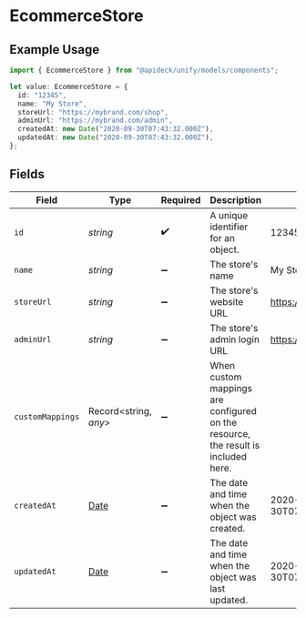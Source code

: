 # EcommerceStore

## Example Usage

```typescript
import { EcommerceStore } from "@apideck/unify/models/components";

let value: EcommerceStore = {
  id: "12345",
  name: "My Store",
  storeUrl: "https://mybrand.com/shop",
  adminUrl: "https://mybrand.com/admin",
  createdAt: new Date("2020-09-30T07:43:32.000Z"),
  updatedAt: new Date("2020-09-30T07:43:32.000Z"),
};
```

## Fields

| Field                                                                                         | Type                                                                                          | Required                                                                                      | Description                                                                                   | Example                                                                                       |
| --------------------------------------------------------------------------------------------- | --------------------------------------------------------------------------------------------- | --------------------------------------------------------------------------------------------- | --------------------------------------------------------------------------------------------- | --------------------------------------------------------------------------------------------- |
| `id`                                                                                          | *string*                                                                                      | :heavy_check_mark:                                                                            | A unique identifier for an object.                                                            | 12345                                                                                         |
| `name`                                                                                        | *string*                                                                                      | :heavy_minus_sign:                                                                            | The store's name                                                                              | My Store                                                                                      |
| `storeUrl`                                                                                    | *string*                                                                                      | :heavy_minus_sign:                                                                            | The store's website URL                                                                       | https://mybrand.com/shop                                                                      |
| `adminUrl`                                                                                    | *string*                                                                                      | :heavy_minus_sign:                                                                            | The store's admin login URL                                                                   | https://mybrand.com/admin                                                                     |
| `customMappings`                                                                              | Record<string, *any*>                                                                         | :heavy_minus_sign:                                                                            | When custom mappings are configured on the resource, the result is included here.             |                                                                                               |
| `createdAt`                                                                                   | [Date](https://developer.mozilla.org/en-US/docs/Web/JavaScript/Reference/Global_Objects/Date) | :heavy_minus_sign:                                                                            | The date and time when the object was created.                                                | 2020-09-30T07:43:32.000Z                                                                      |
| `updatedAt`                                                                                   | [Date](https://developer.mozilla.org/en-US/docs/Web/JavaScript/Reference/Global_Objects/Date) | :heavy_minus_sign:                                                                            | The date and time when the object was last updated.                                           | 2020-09-30T07:43:32.000Z                                                                      |